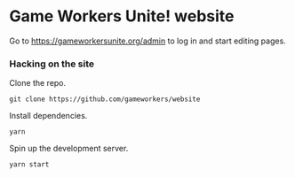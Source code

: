 # Game Workers Unite! website

Go to https://gameworkersunite.org/admin to log in and start editing pages.

### Hacking on the site

Clone the repo.

`git clone https://github.com/gameworkers/website`

Install dependencies.

`yarn`

Spin up the development server.

`yarn start`

